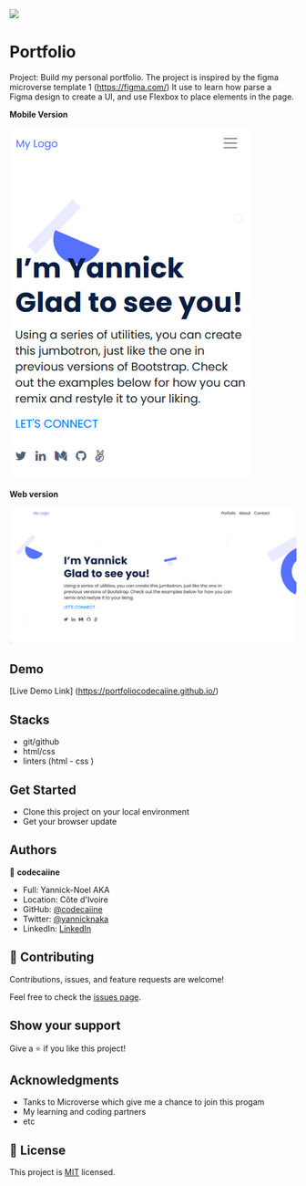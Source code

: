 ![](https://img.shields.io/badge/Microverse-blueviolet)

# Portfolio 

Project: Build my personal portfolio.
The project is inspired by the figma microverse template 1 (https://figma.com/)
It use to learn how parse a Figma design to create a UI, and use Flexbox to place elements in the page.


**Mobile Version**

![screenshot](./portfolio-mobile.PNG)

 **Web version**

![screenshot](./portfolio-web.PNG)
 

## Demo 

[Live Demo Link] (https://portfoliocodecaiine.github.io/)
 
## Stacks

- git/github
- html/css
- linters (html - css )

## Get Started

- Clone this project on your local environment 
- Get your browser update 



## Authors

👤 **codecaiine**

- Full: Yannick-Noel AKA
- Location: Côte d'Ivoire
- GitHub: [@codecaiine](https://github.com/codecaiine)
- Twitter: [@yannicknaka](https://twitter.com/yannicknaka)
- LinkedIn: [LinkedIn](https://www.linkedin.com/in/yannick-no%C3%ABl-aka/)


## 🤝 Contributing

Contributions, issues, and feature requests are welcome!

Feel free to check the [issues page](../../issues/).

## Show your support

Give a ⭐️ if you like this project!

## Acknowledgments

- Tanks to Microverse which give me a chance to join this progam
- My learning and coding partners
- etc

## 📝 License

This project is [MIT](./MIT.md) licensed.
